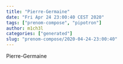 ```yaml
---
title: "Pierre-Germaine"
date: "Fri Apr 24 23:00:40 CEST 2020"
tags: ["prenom-compose", "pipotron"]
author: m1ch3l
categories: ["generated"]
slug: "prenom-compose/2020-04-24-23:00:40"
---
```


Pierre-Germaine

